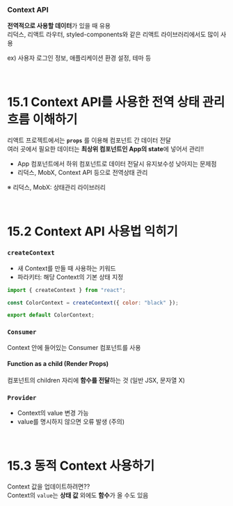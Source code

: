 ### Context API
**전역적으로 사용할 데이터**가 있을 때 유용   
리덕스, 리액트 라우터, styled-components와 같은 리액트 라이브러리에서도 많이 사용

ex) 사용자 로그인 정보, 애플리케이션 환경 설정, 테마 등 

<br> 

# 15.1 Context API를 사용한 전역 상태 관리 흐름 이해하기

리액트 프로젝트에서는 **`props`** 를 이용해 컴포넌트 간 데이터 전달    
여러 곳에서 필요한 데이터는 **최상위 컴포넌트인 App의 state**에 넣어서 관리!!    

- App 컴포넌트에서 하위 컴포넌트로 데이터 전달시 유지보수성 낮아지는 문제점 
- 리덕스, MobX, Context API 등으로 전역상태 관리 

※ 리덕스, MobX: 상태관리 라이브러리

<br> 

# 15.2 Context API 사용법 익히기

### `createContext`
- 새 Context를 만들 때 사용하는 키워드   
- 파라키터: 해당 Context의 기본 상태 지정

```jsx
import { createContext } from "react";

const ColorContext = createContext({ color: "black" });

export default ColorContext;
```

### `Consumer` 
Context 안에 들어있는 Consumer 컴포넌트를 사용 

#### Function as a child (Render Props) 
컴포넌트의 children 자리에 **함수를 전달**하는 것 (일반 JSX, 문자열 X)    

### `Provider`
- Context의 value 변경 가능
- value를 명시하지 않으면 오류 발생 (주의)

<br>

# 15.3 동적 Context 사용하기
Context 값을 업데이트하려면??    
Context의 `value`는 **상태 값** 외에도 **함수**가 올 수도 있음









































